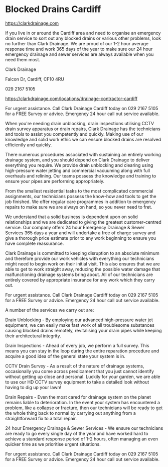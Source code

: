 # Blocked Drains Cardiff

https://clarkdrainage.com

If you live in or around the Cardiff area and need to organise an emergency drain service to sort out any blocked drains or various other problems, look no further than Clark Drainage. We are proud of our 1-2 hour average response time and work 365 days of the year to make sure our 24 hour emergency drainage and sewer services are always available when you need them most.

Clark Drainage

Falcon Dr, Cardiff, CF10 4RU

029 2167 5105

https://clarkdrainage.com/locations/drainage-contractor-cardiff

For urgent assistance. Call Clark Drainage Cardiff today on 029 2167 5105 for a FREE Survey or advice. Emergency 24 hour call out service available.

When you're needing drain unblocking, drain inspections utilising CCTV drain survey apparatus or drain repairs, Clark Drainage has the technicians and tools to assist you competently and quickly. Making use of our knowledge and solid work ethic we can ensure blocked drains are resolved efficiently and quickly.

There numerous procedures associated with sustaining an entirely working drainage system, and you should depend on Clark Drainage to deliver everything you require. We provide drain unblocking and clearing using high-pressure water jetting and commercial vacuuming along with full overhauls and relining. Our teams possess the knowledge and training to ensure your pipes are performing appropriately.

From the smallest residential tasks to the most complicated commercial assignments, our technicians possess the know-how and tools to get the job finished. We offer regular care programmes in addition to emergency repairs to make sure we are always on hand, so you never need to fret.

We understand that a solid business is dependent upon on solid relationships and we are dedicated to giving the greatest customer-centred service. Our company offers 24 hour Emergency Drainage & Sewer Services 365 days a year and will undertake a free of charge survey and give a thorough price estimate prior to any work beginning to ensure you have complete reassurance.

Clark Drainage is committed to keeping disruption to an absolute minimum and therefore provide our work vehicles with everything our technicians might need to begin work on their initial visit. This also ensures that we are able to get to work straight away, reducing the possible water damage that malfunctioning drainage systems bring about. All of our technicians are entirely covered by appropriate insurance for any work which they carry out.

For urgent assistance. Call Clark Drainage Cardiff today on 029 2167 5105 for a FREE Survey or advice. Emergency 24 hour call out service available.

A number of the services we carry out are:

Drain Unblocking - By employing our advanced high-pressure water jet equipment, we can easily make fast work of all troublesome substances causing blocked drains remotely, revitalising your drain pipes while keeping their architectural integrity.

Drain Inspections - Ahead of every job, we perform a full survey. This means you can stay in the loop during the entire reparation procedure and acquire a good idea of the general state your system is in.

CCTV Drain Survey - As a result of the nature of drainage systems, occasionally you come across predicament that you just cannot identify without getting up close and personal. Luckily for your garden, we are able to use our HD CCTV survey equipment to take a detailed look without having to dig up your lawn!

Drain Repairs - Even the most cared for drainage system on the planet remains liable to deterioration. In the event your system has encountered a problem, like a collapse or fracture, then our technicians will be ready to get the whole thing back to normal by carrying out anything from a straightforward fix to a total repair.

24 hour Emergency Drainage & Sewer Services - We ensure our technicians are ready to go every single day of the year and have worked hard to achieve a standard response period of 1-2 hours, often managing an even quicker time as we prioritise urgent situations.

For urgent assistance. Call Clark Drainage Cardiff today on 029 2167 5105 for a FREE Survey or advice. Emergency 24 hour call out service available.
